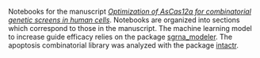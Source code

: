 Notebooks for the manuscript [*Optimization of AsCas12a for combinatorial genetic screens in human cells*](https://www.nature.com/articles/s41587-020-0600-6).
Notebooks are organized into sections which correspond to those in the manuscript. The machine learning model 
to increase guide efficacy relies on the package [sgrna_modeler](https://github.com/PeterDeWeirdt/sgrna_modeler). The apoptosis combinatorial library was analyzed with the package 
[intactr](https://github.com/PeterDeWeirdt/intactr).